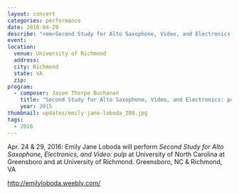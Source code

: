 ```yaml
---
layout: concert
categories: performance
date: 2016-04-29
describe: "<em>Second Study for Alto Saxophone, Video, and Electronics: pulp</em> (2015), Emily Jane Loboda."
event:
location:
  venue: University of Richmond
  address:
  city: Richmond
  state: VA
  zip:
program:
  - composer: Jason Thorpe Buchanan
    title: "Second Study for Alto Saxophone, Video, and Electronics: pulp"
    year: 2015
thumbnail: updates/emily-jane-loboda_280.jpg
tags:
  - 2016
---
```


Apr. 24 & 29, 2016: Emily Jane Loboda will perform *Second Study for Alto Saxophone, Electronics, and Video: pulp* at University of North Carolina at Greensboro and at University of Richmond. Greensboro, NC & Richmond, VA

http://emilyloboda.weebly.com/
